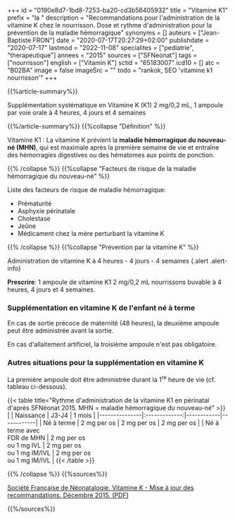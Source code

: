 +++
id = "0190e8d7-1bd8-7253-ba20-cd3b56405932"
title = "Vitamine K1"
prefix = "la "
description = "Recommandations pour l'administration de la vitamine K chez le nourrisson. Dose et rythme d'administration pour la prévention de la maladie hémorragique"
synonyms = []
auteurs = ["Jean-Baptiste FRON"]
date = "2020-07-17T20:27:29+02:00"
publishdate = "2020-07-17"
lastmod = "2022-11-08"
specialites = ["pediatrie", "therapeutique"]
annees = "2015"
sources = ["SFNeonat"]
tags = ["nourrisson"]
english = ["Vitamin K"]
sctid = "65183007"
icd10 = []
atc = "B02BA"
image = false
imageSrc = ""
todo = "rankok, SEO 'vitamine k1 nourrisson'"
+++

{{%article-summary%}}

Supplémentation systématique en Vitamine K (K1) 2 mg/0,2 mL, 1 ampoule par voie orale à 4 heures, 4 jours et 4 semaines

{{%/article-summary%}}
{{%collapse "Définition" %}}

Vitamine K1
: La vitamine K prévient la **maladie hémorragique du nouveau-né (MHN)**, qui est maximale après la première semaine de vie et entraîne des hémorragies digestives ou des hématomes aux points de ponction.

{{% /collapse %}}
{{%collapse "Facteurs de risque de la maladie hémorragique du nouveau-né" %}}

Liste des facteurs de risque de maladie hémorragique:

- Prématurité
- Asphyxie périnatale
- Cholestase
- Jeûne
- Médicament chez la mère perturbant la vitamine K

{{% /collapse %}}
{{%collapse "Prévention par la vitamine K" %}}

Administration de vitamine K à 4 heures - 4 jours - 4 semaines
{.alert .alert-info}

**Prescrire**: 1 ampoule de vitamine K1 2 mg/0,2 mL nourrissons buvable à 4 heures, 4 jours et 4 semaines.

### Supplémentation en vitamine K de l'enfant né à terme

En cas de sortie précoce de maternité (48 heures), la deuxième ampoule peut être administrée avant la sortie.

En cas d'allaitement artificiel, la troisième ampoule n'est pas obligatoire.

### Autres situations pour la supplémentation en vitamine K

La première ampoule doit être administrée durant la 1<sup>re</sup> heure de vie (cf. tableau ci-dessous).

{{< table title="Rythme d'administration de la vitamine K1 en périnatal d'après SFNéonat 2015. MHN = maladie hémorragique du nouveau-né" >}}
|               | Naissance     | J3-J4      | 1 mois     |
|---------------|:-------------:|------------|------------|
| Né à terme    | 2 mg per os    | 2 mg per os | 2 mg per os |
| Né à terme avec<br> FDR de MHN | 2 mg per os<br>ou 1 mg IVL | 2 mg per os<br>ou 1 mg IM/IVL | 2 mg per os<br>ou 1 mg IM/IVL |
{{< /table >}}

{{% /collapse %}}
{{%sources%}}

[Société Française de Néonatalogie. Vitamine K - Mise à jour des recommandations. Décembre 2015. (PDF)](https://afpa.org/content/uploads/2017/07/4_-7_sfn_recommandations_vitamine_k_maj_2015.pdf)

{{%/sources%}}

